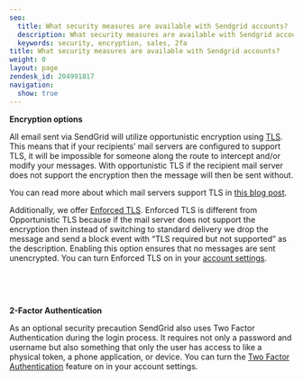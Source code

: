 ```yaml
---
seo:
  title: What security measures are available with Sendgrid accounts?
  description: What security measures are available with Sendgrid accounts?
  keywords: security, encryption, sales, 2fa
title: What security measures are available with Sendgrid accounts?
weight: 0
layout: page
zendesk_id: 204991817
navigation:
  show: true
---
```


 **Encryption options**

All email sent via SendGrid will utilize opportunistic encryption using [TLS](https://sendgrid.com/docs/Glossary/tls.html). This means that if your recipients’ mail servers are configured to support TLS, it will be impossible for someone along the route to intercept and/or modify your messages. With opportunistic TLS if the recipient mail server does not support the encryption then the message will then be sent without.

You can read more about which mail servers support TLS in [this blog post](https://sendgrid.com/blog/sendgrid-and-the-future-of-email-security/).

Additionally, we offer [Enforced TLS](https://sendgrid.com/docs/API_Reference/Web_API_v3/Settings/enforced_tls.html). Enforced TLS is different from Opportunistic TLS because if the mail server does not support the encryption then instead of switching to standard delivery we drop the message and send a block event with “TLS required but not supported” as the description. Enabling this option ensures that no messages are sent unencrypted. You can turn Enforced TLS on in your [account settings](https://sendgrid.com/docs/API_Reference/Web_API_v3/Settings/enforced_tls.html).

&nbsp;

&nbsp;

**2-Factor Authentication**

As an optional&nbsp;security precaution SendGrid also uses Two Factor Authentication during the login process. It requires not only a password and username but also something that only the user has access to like a physical token, a phone application, or device. You can turn the [Two Factor Authentication](https://sendgrid.com/docs/User_Guide/Account/Account_Settings/two_factor_authentication.html) feature on in your account settings.
